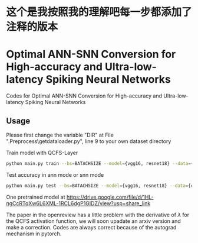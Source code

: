 # 这个是我按照我的理解吧每一步都添加了注释的版本
# Optimal ANN-SNN Conversion for High-accuracy and Ultra-low-latency Spiking Neural Networks
Codes for Optimal ANN-SNN Conversion for High-accuracy and Ultra-low-latency Spiking Neural Networks

## Usage

Please first change the variable "DIR" at File ".Preprocess\getdataloader.py", line 9 to your own dataset directory

Train model with QCFS-Layer 

```bash
python main.py train --bs=BATACHSIZE --model={vgg16, resnet18} --data={cifar10, cifar100, imagenet} --id=YOUR_MODEL_NAME --l=QUANTIZATION_STEP
```
Test accuracy in ann mode or snn mode

```bash
python main.py test --bs=BATACHSIZE --model={vgg16, resnet18} --data={cifar10, cifar100, imagenet} --id=YOUR_MODEL_NAME --mode={ann, snn} --t=SIMULATION_TIME
```

One pretrained model at https://drive.google.com/file/d/1HL-ngCcRTqXw6L6XML-1RCL6dgP1GIDZ/view?usp=share_link

The paper in the openreview has a little problem with the derivative of $\lambda$ for the QCFS activation function, we will soon upadate an arxiv version and make a correction. Codes are always correct because of the autograd mechanism in pytorch.
